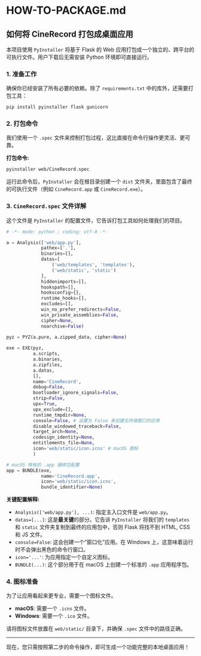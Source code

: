 # HOW-TO-PACKAGE.md

## 如何将 CineRecord 打包成桌面应用

本项目使用 `PyInstaller` 将基于 Flask 的 Web 应用打包成一个独立的、跨平台的可执行文件。用户下载后无需安装 Python 环境即可直接运行。

### 1. 准备工作

确保你已经安装了所有必要的依赖。除了 `requirements.txt` 中的库外，还需要打包工具：

```bash
pip install pyinstaller flask gunicorn
```

### 2. 打包命令

我们使用一个 `.spec` 文件来控制打包过程，这比直接在命令行操作更灵活、更可靠。

**打包命令:**

```bash
pyinstaller web/CineRecord.spec
```

运行此命令后，`PyInstaller` 会在根目录创建一个 `dist` 文件夹，里面包含了最终的可执行文件（例如 `CineRecord.app` 或 `CineRecord.exe`）。

### 3. `CineRecord.spec` 文件详解

这个文件是 `PyInstaller` 的配置文件，它告诉打包工具如何处理我们的项目。

```python
# -*- mode: python ; coding: utf-8 -*-

a = Analysis(['web/app.py'],
             pathex=['.'],
             binaries=[],
             datas=[
                 ('web/templates', 'templates'),
                 ('web/static', 'static')
             ],
             hiddenimports=[],
             hookspath=[],
             hooksconfig={},
             runtime_hooks=[],
             excludes=[],
             win_no_prefer_redirects=False,
             win_private_assemblies=False,
             cipher=None,
             noarchive=False)
             
pyz = PYZ(a.pure, a.zipped_data, cipher=None)

exe = EXE(pyz,
          a.scripts,
          a.binaries,
          a.zipfiles,
          a.datas,
          [],
          name='CineRecord',
          debug=False,
          bootloader_ignore_signals=False,
          strip=False,
          upx=True,
          upx_exclude=[],
          runtime_tmpdir=None,
          console=False, # 设置为 False 来创建无终端窗口的应用
          disable_windowed_traceback=False,
          target_arch=None,
          codesign_identity=None,
          entitlements_file=None,
          icon='web/static/icon.icns' # macOS 图标
          )

# macOS 特有的 .app 捆绑包配置
app = BUNDLE(exe,
             name='CineRecord.app',
             icon='web/static/icon.icns',
             bundle_identifier=None)
```

**关键配置解释:**

*   `Analysis(['web/app.py'], ...)`: 指定主入口文件是 `web/app.py`。
*   `datas=[...]`: 这是**最关键**的部分。它告诉 `PyInstaller` 将我们的 `templates` 和 `static` 文件夹复制到最终的应用包中，否则 Flask 将找不到 HTML, CSS 和 JS 文件。
*   `console=False`: 这会创建一个“窗口化”应用。在 Windows 上，这意味着运行时不会弹出黑色的命令行窗口。
*   `icon='...'`: 为应用指定一个自定义图标。
*   `BUNDLE(...)`: 这个部分用于在 macOS 上创建一个标准的 `.app` 应用程序包。

### 4. 图标准备

为了让应用看起来更专业，需要一个图标文件。

*   **macOS**: 需要一个 `.icns` 文件。
*   **Windows**: 需要一个 `.ico` 文件。

请将图标文件放置在 `web/static/` 目录下，并确保 `.spec` 文件中的路径正确。

---
现在，您只需按照第二步的命令操作，即可生成一个功能完整的本地桌面应用！
